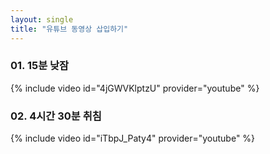 ```yaml
--- 
layout: single 
title: "유튜브 동영상 삽입하기" 
--- 
```


### 01. 15분 낮잠
{% include video id="4jGWVKlptzU" provider="youtube" %}

### 02. 4시간 30분 취침
{% include video id="iTbpJ_Paty4" provider="youtube" %}
